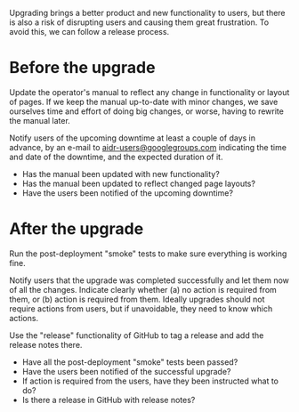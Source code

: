 Upgrading brings a better product and new functionality to users, but there is also a risk of disrupting users and causing them great frustration. To avoid this, we can follow a release process.

# Before the upgrade

Update the operator's manual to reflect any change in functionality or layout of pages. If we keep the manual up-to-date with minor changes, we save ourselves time and effort of doing big changes, or worse, having to rewrite the manual later.

Notify users of the upcoming downtime at least a couple of days in advance, by an e-mail to aidr-users@googlegroups.com indicating the time and date of the downtime, and the expected duration of it.

* Has the manual been updated with new functionality?
* Has the manual been updated to reflect changed page layouts?
* Have the users been notified of the upcoming downtime?

# After the upgrade

Run the post-deployment "smoke" tests to make sure everything is working fine.

Notify users that the upgrade was completed successfully and let them now of all the changes. Indicate clearly whether (a) no action is required from them, or (b) action is required from them. Ideally upgrades should not require actions from users, but if unavoidable, they need to know which actions.

Use the "release" functionality of GitHub to tag a release and add the release notes there.

* Have all the post-deployment "smoke" tests been passed?
* Have the users been notified of the successful upgrade?
* If action is required from the users, have they been instructed what to do?
* Is there a release in GitHub with release notes?